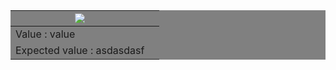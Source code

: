 
<div style="color:white;background-color:grey;">
<table>
  <thead>
    <tr>
      <th>
	  <img src="https://raw.githubusercontent.com/CheckmarxDev/ast-webapp/master/src/assets/svg/high_severity.svg?token=GHSAT0AAAAAABTPRFMYRU7JP5TE2Y4HGJT2YTMAA5Q"/></th>
      <th colspan="2"></th>
    </tr>
  </thead>
  <tbody>
    <tr>
      <td>Value : value</td>
    </tr>
    <tr>
      <!-- note that this row only has _one_ td, since the preceding row
                     takes up some of this row -->
      <td>Expected value : asdasdasf</td>
    </tr>
  </tbody>
</table>


